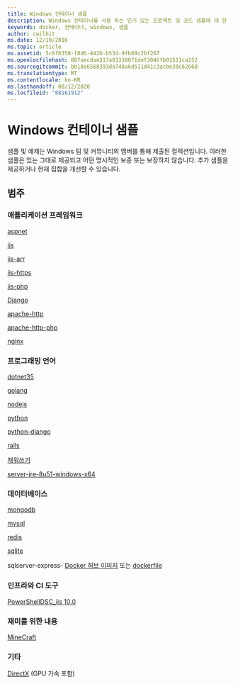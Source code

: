 ```yaml
---
title: Windows 컨테이너 샘플
description: Windows 컨테이너를 사용 하는 인기 있는 프로젝트 및 코드 샘플에 대 한 링크를 찾습니다.
keywords: docker, 컨테이너, windows, 샘플
author: cwilhit
ms.date: 12/19/2016
ms.topic: article
ms.assetid: 5c6f6350-f8d6-4426-b53d-9fb09c2bf267
ms.openlocfilehash: 087aecdae317a81338071def3046fb01511ca152
ms.sourcegitcommit: bb18e6568393da748a6d511d41c3acbe38c62668
ms.translationtype: MT
ms.contentlocale: ko-KR
ms.lasthandoff: 08/12/2020
ms.locfileid: "88161912"
---
```

# <a name="windows-container-samples"></a>Windows 컨테이너 샘플

샘플 및 예제는 Windows 팀 및 커뮤니티의 멤버를 통해 제출된 컬렉션입니다.  이러한 샘플은 있는 그대로 제공되고 어떤 명시적인 보증 또는 보장하지 않습니다.  추가 샘플을 제공하거나 현재 집합을 개선할 수 있습니다.

## <a name="categories"></a>범주

### <a name="application-frameworks"></a>애플리케이션 프레임워크

[aspnet](https://github.com/Microsoft/Virtualization-Documentation/tree/master/windows-container-samples/aspnet)

[iis](https://github.com/Microsoft/Virtualization-Documentation/tree/master/windows-container-samples/iis)

[iis-arr](https://github.com/Microsoft/Virtualization-Documentation/tree/master/windows-container-samples/iis-arr)

[iis-https](https://github.com/Microsoft/Virtualization-Documentation/tree/master/windows-container-samples/iis-https)

[iis-php](https://github.com/Microsoft/Virtualization-Documentation/tree/master/windows-container-samples/iis-php)

[Django](https://github.com/Microsoft/Virtualization-Documentation/tree/master/windows-container-samples/Django)

[apache-http](https://github.com/Microsoft/Virtualization-Documentation/tree/master/windows-container-samples/apache-http)

[apache-http-php](https://github.com/Microsoft/Virtualization-Documentation/tree/master/windows-container-samples/apache-http-php)

[nginx](https://github.com/Microsoft/Virtualization-Documentation/tree/master/windows-container-samples/nginx)

### <a name="programing-languages"></a>프로그래밍 언어

[dotnet35](https://github.com/Microsoft/Virtualization-Documentation/tree/master/windows-container-samples/dotnet35)

[golang](https://github.com/Microsoft/Virtualization-Documentation/tree/master/windows-container-samples/golang)

[nodejs](https://github.com/Microsoft/Virtualization-Documentation/tree/master/windows-container-samples/nodejs)

[python](https://github.com/Microsoft/Virtualization-Documentation/tree/master/windows-container-samples/python)

[python-django](https://github.com/Microsoft/Virtualization-Documentation/tree/master/windows-container-samples/python-django)

[rails](https://github.com/Microsoft/Virtualization-Documentation/tree/master/windows-container-samples/rails)

[채워쓰기](https://github.com/Microsoft/Virtualization-Documentation/tree/master/windows-container-samples/ruby)

[server-jre-8u51-windows-x64](https://github.com/Microsoft/Virtualization-Documentation/tree/master/windows-container-samples/server-jre-8u51-windows-x64)

### <a name="databases"></a>데이터베이스

[mongodb](https://github.com/Microsoft/Virtualization-Documentation/tree/master/windows-container-samples/mongodb)

[mysql](https://github.com/Microsoft/Virtualization-Documentation/tree/master/windows-container-samples/mysql)

[redis](https://github.com/Microsoft/Virtualization-Documentation/tree/master/windows-container-samples/redis)

[sqlite](https://github.com/Microsoft/Virtualization-Documentation/tree/master/windows-container-samples/sqlite)

sqlserver-express- [Docker 허브 이미지](https://hub.docker.com/r/microsoft/mssql-server-windows-express/) 또는 [dockerfile](https://github.com/Microsoft/mssql-docker/blob/master/windows/mssql-server-windows-express/dockerfile)

### <a name="infrastructure-and-ci-tools"></a>인프라와 CI 도구

[PowerShellDSC_iis 10.0](https://github.com/Microsoft/Virtualization-Documentation/tree/master/windows-container-samples/PowerShellDSC_iis-10.0)

### <a name="just-for-fun"></a>재미를 위한 내용

[MineCraft](https://github.com/Microsoft/Virtualization-Documentation/tree/master/windows-container-samples/MineCraft)

### <a name="other"></a>기타

[DirectX](https://github.com/MicrosoftDocs/Virtualization-Documentation/tree/master/windows-container-samples/directx) (GPU 가속 포함)
